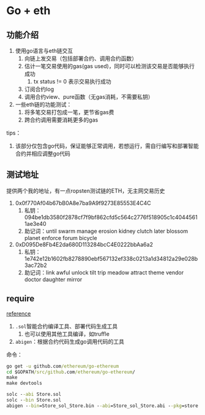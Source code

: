 # Go + eth

## 功能介绍

1. 使用go语言与eth链交互
    1. 向链上发交易（包括部署合约、调用合约函数）
    2. 估计一笔交易使用的gas(gas used)，同时可以检测该交易是否能够执行成功
        1. tx status != 0 表示交易执行成功
    3. 订阅合约log
    4. 调用合约view、pure函数（无gas消耗，不需要私钥）
2. 一些eth链的功能测试：
    1. 将多笔交易打包成一笔，更节省gas费
    2. 跨合约调用需要消耗更多的gas

tips：

1. 该部分仅包含go代码，保证能够正常调用，若想运行，需自行编写和部署智能合约并相应调整go代码

## 测试地址

提供两个我的地址，有一点ropsten测试链的ETH，无主网交易历史

1. 0x0f770Af04b67bB0A8e7ba9A9f9273E85553E4C4C
    1. 私钥：094be1db3580f2878cf7f9bf862cfd5c564c2776f518905c1c40445611ae3e40
    2. 助记词：until swarm manage erosion kidney clutch later blossom planet enforce forum bicycle
2. 0xD095De8Fb4E2da680D113284bcC4E0222bbAa6a2
    1. 私钥：1e742e12b1602fb8278890ebf567132ef338c0213a1d34812a29e028b3ac72b2
    2. 助记词：link awful unlock tilt trip meadow attract theme vendor doctor daughter mirror

## require

[reference](https://goethereumbook.org/smart-contract-compile)

1. ```.sol```智能合约编译工具、部署代码生成工具
    1. 也可以使用其他工具编译，如truffle
2. ```abigen```：根据合约代码生成go调用代码的工具

命令：

```cmd 
go get -u github.com/ethereum/go-ethereum
cd $GOPATH/src/github.com/ethereum/go-ethereum/
make
make devtools

solc --abi Store.sol
solc --bin Store.sol
abigen --bin=Store_sol_Store.bin --abi=Store_sol_Store.abi --pkg=store --out=Store.go
```
